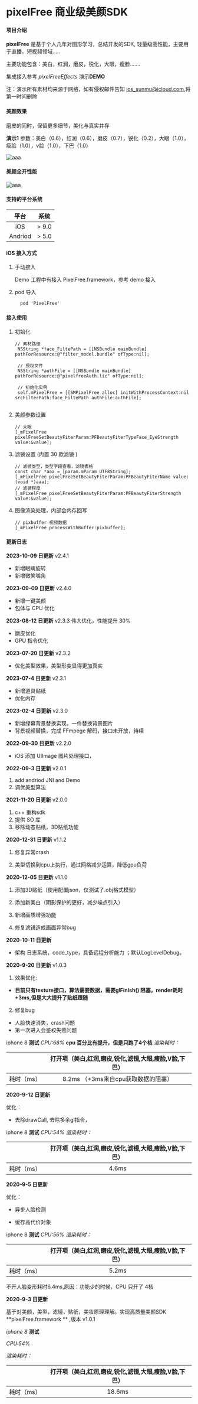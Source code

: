 # pixelFree 商业级美颜SDK

#### 项目介绍

**pixelFree** 是基于个人几年对图形学习，总结开发的SDK, 轻量级高性能，主要用于直播，短视频领域.....

主要功能包含：美白，红润，磨皮，锐化，大眼，瘦脸…….

集成接入参考  *pixelFreeEffects* 演示**DEMO**

注：演示所有素材均来源于网络，如有侵权邮件告知 ios_sunmu@icloud.com,将第一时间删除

#### 美颜效果 

磨皮的同时，保留更多细节，美化与真实并存

**演示1**  参数：美白（0.6），红润（0.6），磨皮（0.7），锐化（0.2），大眼（1.0），瘦脸（1.0），v脸（1.0），下巴（1.0）

![aaa](./res/comp_effectBeatu.png)

#### 美颜全开性能

![aaa](./res/option.png)   

#### 支持的平台系统

|  平台   |  系统  |
| :-----: | :----: |
|   iOS   | > 9.0  |
| Andriod | >  5.0 |

 

#### iOS 接入方式

1.  手动接入

    Demo 工程中有接入 PixelFree.framework，参考 demo 接入

2. pod 导入

   ```objective-c
     pod 'PixelFree'
   ```


#### 接入使用

1. 初始化

   ```
   // 素材路径
    NSString *face_FiltePath = [[NSBundle mainBundle] pathForResource:@"filter_model.bundle" ofType:nil];
    
    // 授权文件
    NSString *authFile = [[NSBundle mainBundle] pathForResource:@"pixelfreeAuth.lic" ofType:nil];
    
    // 初始化实例
    self.mPixelFree = [[SMPixelFree alloc] initWithProcessContext:nil srcFilterPath:face_FiltePath authFile:authFile];
    
   ```

2. 美颜参数设置

    ```
   // 大眼
   [_mPixelFree pixelFreeSetBeautyFiterParam:PFBeautyFiterTypeFace_EyeStrength value:&value]; 
   ```

3. 滤镜设置 (内置 30 款滤镜 )

   ```
   // 滤镜类型，类型字段查看，滤镜表格
   const char *aaa = [param.mParam UTF8String];
   [_mPixelFree pixelFreeSetBeautyFiterParam:PFBeautyFiterName value:(void *)aaa];
   // 滤镜程度
   [_mPixelFree pixelFreeSetBeautyFiterParam:PFBeautyFiterStrength value:&value];
   ```

4. 图像渲染处理，内部会内存回写

   ```
   // pixbuffer 视频数据
   [_mPixelFree processWithBuffer:pixbuffer];
   ```

   
#### 更新日志
**2023-10-09 日更新** v2.4.1
- 新增眼睛旋转
- 新增微笑嘴角

**2023-09-09 日更新** v2.4.0
- 新增一键美颜
- 包体与 CPU 优化

**2023-08-12 日更新** v2.3.3
伟大优化，性能提升 30%
- 磨皮优化
- GPU 指令优化

**2023-07-20 日更新** v2.3.2

- 优化美型效果，美型形变显得更加真实

**2023-07-4 日更新** v2.3.1

- 新增道具贴纸
- 优化内存

**2023-02-4 日更新** v2.3.0

- 新增绿幕背景替换实现，一件替换背景图片
- 背景视频替换，完成 FFmpege 解码，接口未开放，待续

**2022-09-30 日更新** v2.2.0

- iOS 添加 UIImage 图片处理接口，

**2022-09-3 日更新** v2.0.1

1. add andriod JNI and Demo
2. 调优美型算法

**2021-11-20 日更新** v2.0.0

1. c++ 重构sdk
2. 提供 SO 库
3. 移除动态贴纸，3D贴纸功能

**2020-12-31 日更新** v1.1.2

1. 修复异常crash

2. 美型切换到cpu上执行，通过网格减少运算，降低gpu负荷

**2020-12-05 日更新** v1.1.0

1. 添加3D贴纸（使用配置json，仅测试了.obj格式模型）

2. 添加新美白（阴影保护的更好，减少噪点引入）

3. 新增画质增强功能

4. 修复滤镜造成画面异常bug

**2020-10-11 日更新**

- 架构 日志系统，code_type，具备远程分析能力 ；默认LogLevelDebug。

**2020-9-20 日更新**  v1.0.3

1. 效果优化:

- **目前只有texture接口，算法需要数据，需要glFinish() 阻塞，render耗时 +3ms,但是大大提升了贴纸跟随**

2. 修复bug

- 人脸快速消失，crash问题
- 第一次进入会鉴权失败问题 

iphone 8 **测试**
*CPU:68%*   **cpu 百分比有提升，但是只跑了4个核**
*渲染耗时：*

|            | 打开项（美白,红润,磨皮,锐化,滤镜,大眼,瘦脸,V脸,下巴） |
| ---------- | :---------------------------------------------------: |
| 耗时（ms） |          8.2ms （+3ms来自cpu获取数据的阻塞）          |



**2020-9-12 日更新**

优化：

- 去除drawCall, 去除多余gl指令，

iphone 8 **测试**
*CPU:54%*
*渲染耗时：*

|            | 打开项（美白,红润,磨皮,锐化,滤镜,大眼,瘦脸,V脸,下巴） |
| ---------- | :---------------------------------------------------: |
| 耗时（ms） |                         4.6ms                         |



**2020-9-5 日更新**

优化：

- 异步人脸检测

- 缓存高代价对象

iphone 8 **测试**
*CPU:56%*
*渲染耗时：*

|            | 打开项（美白,红润,磨皮,锐化,滤镜,大眼,瘦脸,V脸,下巴） |
| ---------- | :---------------------------------------------------: |
| 耗时（ms） |                         5.2ms                         |

不开人脸变形耗时6.4ms,原因：功能少的时候，CPU 只开了 4核



**2020-9-3 日更新**

基于对美颜，美型，滤镜，贴纸，美妆原理理解。实现高质量美颜SDK **pixelFree.framework ** ,版本 v1.0.1

*iphone 8* **测试**

*CPU:54%*

*渲染耗时：*

|            | 打开项（美白,红润,磨皮,锐化,滤镜,大眼,瘦脸,V脸,下巴） |
| ---------- | :---------------------------------------------------: |
| 耗时（ms） |                        18.6ms                         |









